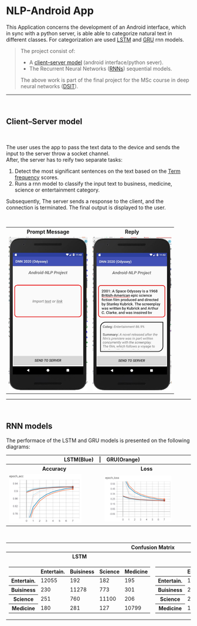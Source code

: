 # NLP-Android App

This Application concerns the development of an Android interface, which in sync with a python server, is able able to categorize natural text in different classes. 
For categorization are used [LSTM](https://en.wikipedia.org/wiki/Long_short-term_memory)  and [GRU](https://en.wikipedia.org/wiki/Gated_recurrent_unit) rnn models.<br>
> The project consist of:
> * A [client–server model](https://en.wikipedia.org/wiki/Client%E2%80%93server_model) (android interface/python sever).
> * The Recurrent Neural Networks ([RNNs](https://en.wikipedia.org/wiki/Recurrent_neural_network)) sequential models.
>
> The above work is part of the final project for the MSc course in deep neural networks ([DSIT](http://dsit.di.uoa.gr/)).

***

<br>

## **Client–Server model**

<br>

The user uses the app to pass the text data to the device and sends the input to the server throw a socket channel. <br> After, the server has to reify two separate tasks:

1. Detect the most significant sentences on the text based on the [Term frequency](https://www.opinosis-analytics.com/knowledge-base/term-frequency-explained/#.X3DU7u1S_BV) scores. 
2. Runs a rnn model to classify the input text to business, medicine, science or entertainment category.

Subsequently, The server sends a response to the client, and the connection is terminated. The final output is displayed to the user. 

<br>
 
 <table  >
   <tr >
    <th>Prompt Message</th>
    <th>Reply</th>
  </tr>
  <tr >
    <td><img src="photos/UserInterface.jpg" width="215" height="420" /></td>
    <td><img src="photos/ui_SpOdyssey.jpg"width="215" height="420"/></td>
  </tr>

</table> 

***

<br>

## **RNN models**
The performace of the LSTM and GRU models is presented on the following diagrams: 


<table style="width:100%">
<tr>
   <th  colspan="2">   &nbsp;&nbsp;&nbsp;&nbsp; LSTM(Blue) &nbsp;&nbsp; | &nbsp;&nbsp; GRU(Orange) </th>
</tr>   
  <tr>  <th>Accuracy</th> <th>Loss</th>   </tr>
<tr>
   <td><img src="photos/epoch_acc.jpg"  width="80%" height="80%"  /></td>
   <td><img src="photos/epoch_loss.jpg" width="80%" height="80%" /></td>
</tr>
</table>

<br>

<table style="width:100%">
<tr> <th  colspan="2">  Confusion Matrix </th> </tr>   
  <tr>  <th>LSTM</th> <th>GRU</th>   </tr>
<tr>
   <td>
 
 <table>
  <thead>
    <tr>
     <th> </th> <th>Entertain.</th>  <th>Buisiness</th>  <th>Science</th> <th>Medicine</th>
    </tr>
  </thead>
  <tbody>
    <tr>
     <th>Entertain.</th> <td>12055</td> <td>192</td> <td>182</td> <td>195</td>
    </tr>
    <tr>
      <th>Buisiness</th> <td>230</td> <td>11278</td> <td>773</td> <td>301</td>
    </tr>
   <tr>
      <th>Science</th> <td>251</td> <td>760</td> <td>11100</td> <td>206</td>
    </tr>
    <tr>
      <th>Medicine</th> <td>180</td> <td>281</td> <td>127</td> <td>10799</td>
    </tr>
</table> 
   </td>

   <td>  
 <table>
  <thead>
    <tr>
     <th> </th> <th>Entertain.</th>  <th>Buisiness</th>  <th>Science</th> <th>Medicine</th>
    </tr>
  </thead>
  <tbody>
    <tr>
     <th>Entertain.</th> <td>11998</td> <td>228</td> <td>228</td> <td>170</td>
    </tr>
    <tr>
      <th>Buisiness</th> <td>218</td> <td>11287</td> <td>808</td> <td>269</td>
    </tr>
   <tr>
      <th>Science</th> <td>201</td> <td>724</td> <td>11206</td> <td>186</td>
    </tr>
    <tr>
      <th>Medicine</th> <td>193</td> <td>307</td> <td>189</td> <td>10698</td>
    </tr>
</table>
  </td>
</tr>
</table>




